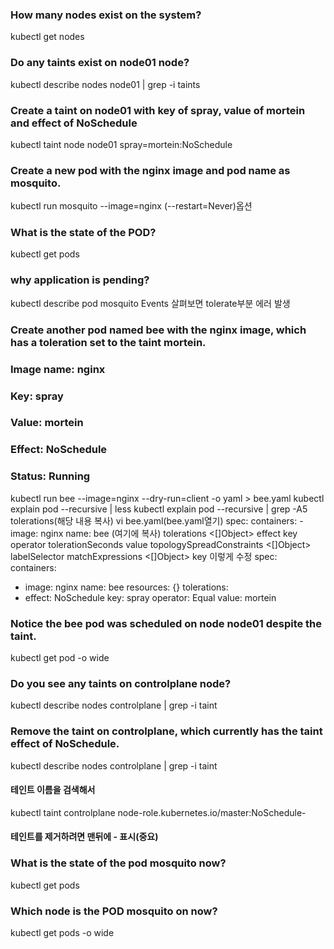### How many nodes exist on the system?
kubectl get nodes

### Do any taints exist on node01 node?
kubectl describe nodes node01 | grep -i taints

### Create a taint on node01 with key of spray, value of mortein and effect of NoSchedule
kubectl taint node node01 spray=mortein:NoSchedule

### Create a new pod with the nginx image and pod name as mosquito.
kubectl run mosquito --image=nginx (--restart=Never)옵션

### What is the state of the POD?
kubectl get pods

### why application is pending?
kubectl describe pod mosquito 
Events 살펴보면 tolerate부분 에러 발생

### Create another pod named bee with the nginx image, which has a toleration set to the taint mortein.
### Image name: nginx
### Key: spray
### Value: mortein
### Effect: NoSchedule
### Status: Running
kubectl run bee --image=nginx --dry-run=client -o yaml > bee.yaml
kubectl explain pod --recursive | less
kubectl explain pod --recursive | grep -A5 tolerations(해당 내용 복사)
vi bee.yaml(bee.yaml열기)
spec:
    containers:
     - image: nginx
       name: bee
    (여기에 복사)
      tolerations       <[]Object>
         effect <string>
         key    <string>
         operator       <string>
         tolerationSeconds      <integer>
         value  <string>
      topologySpreadConstraints <[]Object>
         labelSelector  <Object>
            matchExpressions    <[]Object>
               key      <string>
이렇게 수정
spec:
  containers:
  - image: nginx
    name: bee
    resources: {}
  tolerations:
  - effect: NoSchedule
    key: spray
    operator: Equal
    value: mortein  
        
### Notice the bee pod was scheduled on node node01 despite the taint.
kubectl get pod -o wide


### Do you see any taints on controlplane node?
 kubectl describe nodes controlplane | grep -i taint

### Remove the taint on controlplane, which currently has the taint effect of NoSchedule.
kubectl describe nodes controlplane | grep -i taint
#### 테인트 이름을 검색해서
kubectl taint controlplane node-role.kubernetes.io/master:NoSchedule- 
#### 테인트를 제거하려면 맨뒤에 - 표시(중요)

### What is the state of the pod mosquito now?
kubectl get pods

### Which node is the POD mosquito on now?
kubectl get pods -o wide 
